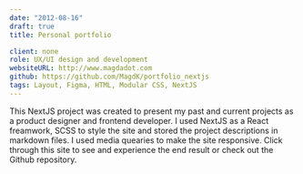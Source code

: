 ```yaml
---
date: "2012-08-16"
draft: true
title: Personal portfolio

client: none
role: UX/UI design and development
websiteURL: http://www.magdadot.com
github: https://github.com/MagdK/portfolio_nextjs
tags: Layout, Figma, HTML, Modular CSS, NextJS
---
```


This NextJS project was created to present my past and current projects as a product designer and frontend developer. I used NextJS as a React freamwork, SCSS to style the site and stored the project descriptions in markdown files. I used media quearies to make the site responsive. Click through this site to see and experience the end result or check out the Github repository. 
